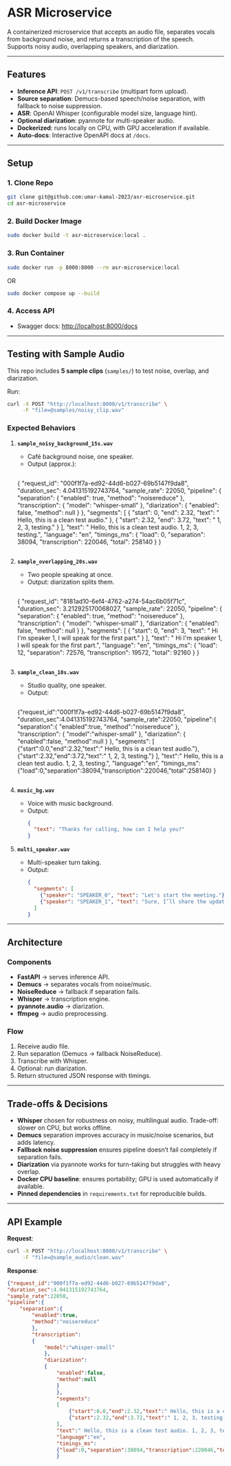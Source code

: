 # ASR Microservice

A containerized microservice that accepts an audio file, separates vocals from background noise, and returns a transcription of the speech.  
Supports noisy audio, overlapping speakers, and diarization.  

---

## Features
- **Inference API**: `POST /v1/transcribe` (multipart form upload).  
- **Source separation**: Demucs-based speech/noise separation, with fallback to noise suppression.  
- **ASR**: OpenAI Whisper (configurable model size, language hint).  
- **Optional diarization**: pyannote for multi-speaker audio.  
- **Dockerized**: runs locally on CPU, with GPU acceleration if available.  
- **Auto-docs**: Interactive OpenAPI docs at `/docs`.  

---

## Setup

### 1. Clone Repo
```bash
git clone git@github.com:umar-kamal-2023/asr-microservice.git
cd asr-microservice
```

### 2. Build Docker Image
```bash
sudo docker build -t asr-microservice:local .
```

### 3. Run Container
```bash
sudo docker run -p 8000:8000 --rm asr-microservice:local
```
OR
```bash
sudo docker compose up --build
```

### 4. Access API
- Swagger docs: [http://localhost:8000/docs](http://localhost:8000/docs)  

---

## Testing with Sample Audio

This repo includes **5 sample clips** (`samples/`) to test noise, overlap, and diarization.  

Run:
```bash
curl -X POST "http://localhost:8000/v1/transcribe" \
     -F "file=@samples/noisy_clip.wav"
```

### Expected Behaviors

1. **`sample_noisy_background_15s.wav`**  
   - Café background noise, one speaker.  
   - Output (approx.):  
     ```json
    {
        "request_id": "000f1f7a-ed92-44d6-b027-69b5147f9da8",
        "duration_sec": 4.041315192743764,
        "sample_rate": 22050,
        "pipeline": {
            "separation": {
                "enabled": true,
                "method": "noisereduce"
            },
            "transcription": {
                "model": "whisper-small"
            },
            "diarization": {
                "enabled": false,
                "method": null
            }
        },
        "segments": [
            {
                "start": 0,
                "end": 2.32,
                "text": " Hello, this is a clean test audio."
            },
            {
                "start": 2.32,
                "end": 3.72,
                "text": " 1, 2, 3, testing."
            }
        ],
        "text": " Hello, this is a clean test audio. 1, 2, 3, testing.",
        "language": "en",
        "timings_ms": {
            "load": 0,
            "separation": 38094,
            "transcription": 220046,
            "total": 258140
        }
    }
     ```

2. **`sample_overlapping_20s.wav`**  
   - Two people speaking at once.  
   - Output: diarization splits them.  
     ```json
    {
        "request_id": "8181ad10-6ef4-4762-a274-54ac6b05f71c",
        "duration_sec": 3.212925170068027,
        "sample_rate": 22050,
        "pipeline": {
            "separation": {
                "enabled": true,
                "method": "noisereduce"
            },
            "transcription": {
                "model": "whisper-small"
            },
            "diarization": {
                "enabled": false,
                "method": null
            }
        },
        "segments": [
            {
                "start": 0,
                "end": 3,
                "text": " Hi I'm speaker 1, I will speak for the first part."
            }
        ],
        "text": " Hi I'm speaker 1, I will speak for the first part.",
        "language": "en",
        "timings_ms": {
            "load": 12,
            "separation": 72576,
            "transcription": 19572,
            "total": 92160
        }
    }
     ```

3. **`sample_clean_10s.wav`**  
   - Studio quality, one speaker.  
   - Output:  
     ```json
    {"request_id":"000f1f7a-ed92-44d6-b027-69b5147f9da8",
    "duration_sec":4.041315192743764,
    "sample_rate":22050,
    "pipeline":{
        "separation":{
            "enabled":true,
            "method":"noisereduce"
            },
            "transcription":
            {
                "model":"whisper-small"
                },
                "diarization":
                {
                    "enabled":false,
                    "method":null
                    }
                    },
                    "segments":
                    [
                        {"start":0.0,"end":2.32,"text":" Hello, this is a clean test audio."},
                        {"start":2.32,"end":3.72,"text":" 1, 2, 3, testing."}
                    ],
                    "text":" Hello, this is a clean test audio. 1, 2, 3, testing.",
                    "language":"en",
                    "timings_ms":
                    {"load":0,"separation":38094,"transcription":220046,"total":258140}
    }
     ```

4. **`music_bg.wav`**  
   - Voice with music background.  
   - Output:  
     ```json
     {
       "text": "Thanks for calling, how can I help you?"
     }
     ```

5. **`multi_speaker.wav`**  
   - Multi-speaker turn taking.  
   - Output:  
     ```json
     {
       "segments": [
         {"speaker": "SPEAKER_0", "text": "Let's start the meeting."},
         {"speaker": "SPEAKER_1", "text": "Sure, I’ll share the update."}
       ]
     }
     ```

---

## Architecture

### Components
- **FastAPI** → serves inference API.  
- **Demucs** → separates vocals from noise/music.  
- **NoiseReduce** → fallback if separation fails.  
- **Whisper** → transcription engine.  
- **pyannote.audio** → diarization.  
- **ffmpeg** → audio preprocessing.  

### Flow
1. Receive audio file.  
2. Run separation (Demucs → fallback NoiseReduce).  
3. Transcribe with Whisper.  
4. Optional: run diarization.  
5. Return structured JSON response with timings.  

---

## Trade-offs & Decisions
- **Whisper** chosen for robustness on noisy, multilingual audio. Trade-off: slower on CPU, but works offline.  
- **Demucs** separation improves accuracy in music/noise scenarios, but adds latency.  
- **Fallback noise suppression** ensures pipeline doesn’t fail completely if separation fails.  
- **Diarization** via pyannote works for turn-taking but struggles with heavy overlap.  
- **Docker CPU baseline**: ensures portability; GPU is used automatically if available.  
- **Pinned dependencies** in `requirements.txt` for reproducible builds.  

---

## API Example

**Request**:
```bash
curl -X POST "http://localhost:8000/v1/transcribe" \
     -F "file=@sample_audio/clean.wav"
```

**Response**:
```json
{"request_id":"000f1f7a-ed92-44d6-b027-69b5147f9da8",
"duration_sec":4.041315192743764,
"sample_rate":22050,
"pipeline":{
    "separation":{
        "enabled":true,
        "method":"noisereduce"
        },
        "transcription":
        {
            "model":"whisper-small"
            },
            "diarization":
            {
                "enabled":false,
                "method":null
                }
                },
                "segments":
                [
                    {"start":0.0,"end":2.32,"text":" Hello, this is a clean test audio."},
                    {"start":2.32,"end":3.72,"text":" 1, 2, 3, testing."}
                ],
                "text":" Hello, this is a clean test audio. 1, 2, 3, testing.",
                "language":"en",
                "timings_ms":
                {"load":0,"separation":38094,"transcription":220046,"total":258140}
                }
```
